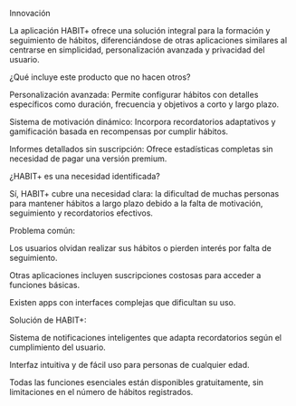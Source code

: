 Innovación


La aplicación HABIT+ ofrece una solución integral para la formación y seguimiento de hábitos, diferenciándose de otras aplicaciones similares al centrarse en simplicidad, personalización avanzada y privacidad del usuario.


¿Qué incluye este producto que no hacen otros?

Personalización avanzada: Permite configurar hábitos con detalles específicos como duración, frecuencia y objetivos a corto y largo plazo.

Sistema de motivación dinámico: Incorpora recordatorios adaptativos y gamificación basada en recompensas por cumplir hábitos.

Informes detallados sin suscripción: Ofrece estadísticas completas sin necesidad de pagar una versión premium.


¿HABIT+ es una necesidad identificada?

Sí, HABIT+ cubre una necesidad clara: la dificultad de muchas personas para mantener hábitos a largo plazo debido a la falta de motivación, seguimiento y recordatorios efectivos.

Problema común:

Los usuarios olvidan realizar sus hábitos o pierden interés por falta de seguimiento.

Otras aplicaciones incluyen suscripciones costosas para acceder a funciones básicas.

Existen apps con interfaces complejas que dificultan su uso.

Solución de HABIT+:

Sistema de notificaciones inteligentes que adapta recordatorios según el cumplimiento del usuario.

Interfaz intuitiva y de fácil uso para personas de cualquier edad.

Todas las funciones esenciales están disponibles gratuitamente, sin limitaciones en el número de hábitos registrados.